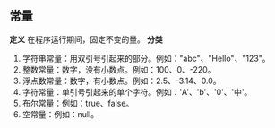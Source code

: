 ## 常量
**定义**
在程序运行期间，固定不变的量。
**分类**
1. 字符串常量：用双引号引起来的部分。例如："abc"、"Hello"、"123"。
2. 整数常量：数字，没有小数点。例如：100、0、-220。
3. 浮点数常量：数字，有小数点。例如：2.5、-3.14、0.0。
4. 字符常量：单引号引起来的单个字符。例如：'A'、'b'、'0'、'中'。
5. 布尔常量：例如：true、false。
6. 空常量：例如：null。
